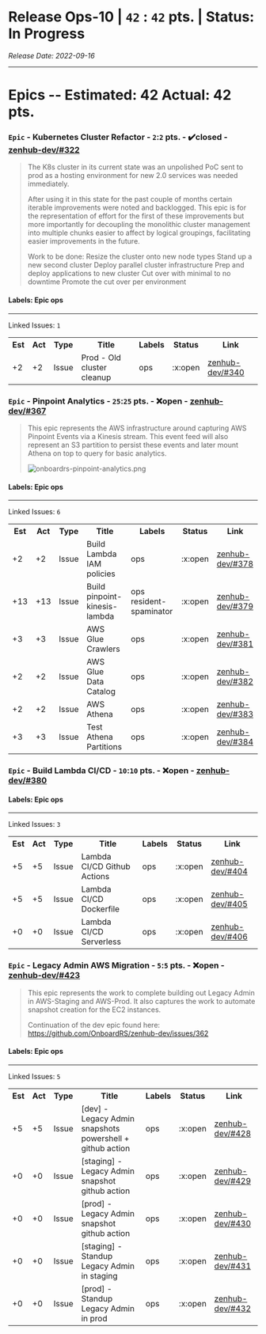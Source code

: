 # Release Ops-10 | `42` : `42` pts. | Status: In Progress
_Release Date: 2022-09-16_


 > 
---
# Epics -- Estimated: 42  Actual: 42 pts.
### `Epic` - Kubernetes Cluster Refactor - `2`:`2` pts. - :heavy_check_mark:closed - [zenhub-dev/#322](https://github.com/OnboardRS/zenhub-dev/issues/322)


 > The K8s cluster in its current state was an unpolished PoC sent to prod as a hosting environment for new 2.0 services was needed immediately.
 >
 >After using it in this state for the past couple of months certain iterable improvements were noted and backlogged. This epic is for the representation of effort for the first of these improvements but more importantly for decoupling the monolithic cluster management into multiple chunks easier to affect by logical groupings, facilitating easier improvements in the future.
 >
 >Work to be done:
 >Resize the cluster onto new node types
 >Stand up a new second cluster
 >Deploy parallel cluster infrastructure
 >Prep and deploy applications to new cluster
 >Cut over with minimal to no downtime
 >Promote the cut over per environment 

#### Labels: Epic ops 
---
Linked Issues: `1`
<p>
<table>
<tr><th>Est</th><th>Act</th><th>Type</th><th>Title</th><th>Labels</th><th>Status</th><th>Link</th></tr>
<tr><td>+2</td><td>+2</td><td>Issue</td><td>Prod - Old cluster cleanup</td><td>ops </td><td>:x:open</td><td><a href="https://github.com/OnboardRS/zenhub-dev/issues/340">zenhub-dev/#340</a></td> </tr>
</table>
</p>


### `Epic` - Pinpoint Analytics - `25`:`25` pts. - :x:open - [zenhub-dev/#367](https://github.com/OnboardRS/zenhub-dev/issues/367)


 > This epic represents the AWS infrastructure around capturing AWS Pinpoint Events via a Kinesis stream.
 >This event feed will also represent an S3 partition to persist these events and later mount Athena on top to query for basic analytics.
 >
 >![onboardrs-pinpoint-analytics.png](https://images.zenhubusercontent.com/623b9450b52d5c969dd04278/1af4e47f-a72b-46af-b3ac-bac768db30d2)

#### Labels: Epic ops 
---
Linked Issues: `6`
<p>
<table>
<tr><th>Est</th><th>Act</th><th>Type</th><th>Title</th><th>Labels</th><th>Status</th><th>Link</th></tr>
<tr><td>+2</td><td>+2</td><td>Issue</td><td>Build Lambda IAM policies</td><td>ops </td><td>:x:open</td><td><a href="https://github.com/OnboardRS/zenhub-dev/issues/378">zenhub-dev/#378</a></td> </tr>
<tr><td>+13</td><td>+13</td><td>Issue</td><td>Build pinpoint-kinesis-lambda</td><td>ops resident-spaminator </td><td>:x:open</td><td><a href="https://github.com/OnboardRS/zenhub-dev/issues/379">zenhub-dev/#379</a></td> </tr>
<tr><td>+3</td><td>+3</td><td>Issue</td><td>AWS Glue Crawlers</td><td>ops </td><td>:x:open</td><td><a href="https://github.com/OnboardRS/zenhub-dev/issues/381">zenhub-dev/#381</a></td> </tr>
<tr><td>+2</td><td>+2</td><td>Issue</td><td>AWS Glue Data Catalog</td><td>ops </td><td>:x:open</td><td><a href="https://github.com/OnboardRS/zenhub-dev/issues/382">zenhub-dev/#382</a></td> </tr>
<tr><td>+2</td><td>+2</td><td>Issue</td><td>AWS Athena</td><td>ops </td><td>:x:open</td><td><a href="https://github.com/OnboardRS/zenhub-dev/issues/383">zenhub-dev/#383</a></td> </tr>
<tr><td>+3</td><td>+3</td><td>Issue</td><td>Test Athena Partitions</td><td>ops </td><td>:x:open</td><td><a href="https://github.com/OnboardRS/zenhub-dev/issues/384">zenhub-dev/#384</a></td> </tr>
</table>
</p>


### `Epic` - Build Lambda CI/CD - `10`:`10` pts. - :x:open - [zenhub-dev/#380](https://github.com/OnboardRS/zenhub-dev/issues/380)


#### Labels: Epic ops 
---
Linked Issues: `3`
<p>
<table>
<tr><th>Est</th><th>Act</th><th>Type</th><th>Title</th><th>Labels</th><th>Status</th><th>Link</th></tr>
<tr><td>+5</td><td>+5</td><td>Issue</td><td>Lambda CI/CD Github Actions</td><td>ops </td><td>:x:open</td><td><a href="https://github.com/OnboardRS/zenhub-dev/issues/404">zenhub-dev/#404</a></td> </tr>
<tr><td>+5</td><td>+5</td><td>Issue</td><td>Lambda CI/CD Dockerfile</td><td>ops </td><td>:x:open</td><td><a href="https://github.com/OnboardRS/zenhub-dev/issues/405">zenhub-dev/#405</a></td> </tr>
<tr><td>+0</td><td>+0</td><td>Issue</td><td>Lambda CI/CD Serverless</td><td>ops </td><td>:x:open</td><td><a href="https://github.com/OnboardRS/zenhub-dev/issues/406">zenhub-dev/#406</a></td> </tr>
</table>
</p>


### `Epic` - Legacy Admin AWS Migration - `5`:`5` pts. - :x:open - [zenhub-dev/#423](https://github.com/OnboardRS/zenhub-dev/issues/423)


 > This epic represents the work to complete building out Legacy Admin in AWS-Staging and AWS-Prod.
 >It also captures the work to automate snapshot creation for the EC2 instances.
 >
 >
 >Continuation of the dev epic found here:
 >https://github.com/OnboardRS/zenhub-dev/issues/362

#### Labels: Epic ops 
---
Linked Issues: `5`
<p>
<table>
<tr><th>Est</th><th>Act</th><th>Type</th><th>Title</th><th>Labels</th><th>Status</th><th>Link</th></tr>
<tr><td>+5</td><td>+5</td><td>Issue</td><td>[dev] - Legacy Admin snapshots powershell + github action</td><td>ops </td><td>:x:open</td><td><a href="https://github.com/OnboardRS/zenhub-dev/issues/428">zenhub-dev/#428</a></td> </tr>
<tr><td>+0</td><td>+0</td><td>Issue</td><td>[staging] - Legacy Admin snapshot github action</td><td>ops </td><td>:x:open</td><td><a href="https://github.com/OnboardRS/zenhub-dev/issues/429">zenhub-dev/#429</a></td> </tr>
<tr><td>+0</td><td>+0</td><td>Issue</td><td>[prod] - Legacy Admin snapshot github action</td><td>ops </td><td>:x:open</td><td><a href="https://github.com/OnboardRS/zenhub-dev/issues/430">zenhub-dev/#430</a></td> </tr>
<tr><td>+0</td><td>+0</td><td>Issue</td><td>[staging] - Standup Legacy Admin in staging</td><td>ops </td><td>:x:open</td><td><a href="https://github.com/OnboardRS/zenhub-dev/issues/431">zenhub-dev/#431</a></td> </tr>
<tr><td>+0</td><td>+0</td><td>Issue</td><td>[prod] - Standup Legacy Admin in prod</td><td>ops </td><td>:x:open</td><td><a href="https://github.com/OnboardRS/zenhub-dev/issues/432">zenhub-dev/#432</a></td> </tr>
</table>
</p>




